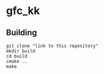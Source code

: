 # gfc_kk

## Building
```shell
git clone "link to this repository"
mkdir build
cd build
cmake ..
make

```
